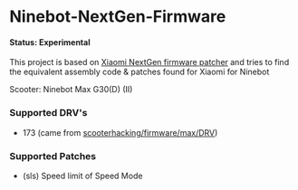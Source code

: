 # Ninebot-NextGen-Firmware
#### Status: Experimental

This project is based on [Xiaomi NextGen firmware patcher](https://github.com/dnandha/firmware-patcher) and tries to find the equivalent assembly code & patches found for Xiaomi for Ninebot

Scooter: Ninebot Max G30(D) (II)

### Supported DRV's
- 173 (came from [scooterhacking/firmware/max/DRV](https://files.scooterhacking.org/firmware/max/DRV))


### Supported Patches
- (sls) Speed limit of Speed Mode
